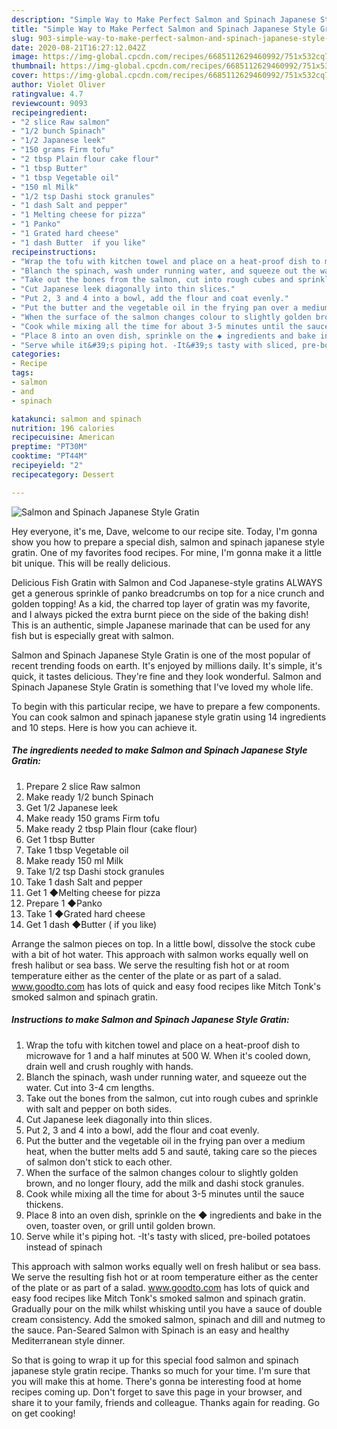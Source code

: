```yaml
---
description: "Simple Way to Make Perfect Salmon and Spinach Japanese Style Gratin"
title: "Simple Way to Make Perfect Salmon and Spinach Japanese Style Gratin"
slug: 903-simple-way-to-make-perfect-salmon-and-spinach-japanese-style-gratin
date: 2020-08-21T16:27:12.042Z
image: https://img-global.cpcdn.com/recipes/6685112629460992/751x532cq70/salmon-and-spinach-japanese-style-gratin-recipe-main-photo.jpg
thumbnail: https://img-global.cpcdn.com/recipes/6685112629460992/751x532cq70/salmon-and-spinach-japanese-style-gratin-recipe-main-photo.jpg
cover: https://img-global.cpcdn.com/recipes/6685112629460992/751x532cq70/salmon-and-spinach-japanese-style-gratin-recipe-main-photo.jpg
author: Violet Oliver
ratingvalue: 4.7
reviewcount: 9093
recipeingredient:
- "2 slice Raw salmon"
- "1/2 bunch Spinach"
- "1/2 Japanese leek"
- "150 grams Firm tofu"
- "2 tbsp Plain flour cake flour"
- "1 tbsp Butter"
- "1 tbsp Vegetable oil"
- "150 ml Milk"
- "1/2 tsp Dashi stock granules"
- "1 dash Salt and pepper"
- "1 Melting cheese for pizza"
- "1 Panko"
- "1 Grated hard cheese"
- "1 dash Butter  if you like"
recipeinstructions:
- "Wrap the tofu with kitchen towel and place on a heat-proof dish to microwave for 1 and a half minutes at 500 W. When it&#39;s cooled down, drain well and crush roughly with hands."
- "Blanch the spinach, wash under running water, and squeeze out the water. Cut into 3-4 cm lengths."
- "Take out the bones from the salmon, cut into rough cubes and sprinkle with salt and pepper on both sides."
- "Cut Japanese leek diagonally into thin slices."
- "Put 2, 3 and 4 into a bowl, add the flour and coat evenly."
- "Put the butter and the vegetable oil in the frying pan over a medium heat, when the butter melts add 5 and sauté, taking care so the pieces of salmon don&#39;t stick to each other."
- "When the surface of the salmon changes colour to slightly golden brown, and no longer floury, add the milk and dashi stock granules."
- "Cook while mixing all the time for about 3-5 minutes until the sauce thickens."
- "Place 8 into an oven dish, sprinkle on the ◆ ingredients and bake in the oven, toaster oven, or grill until golden brown."
- "Serve while it&#39;s piping hot. -It&#39;s tasty with sliced, pre-boiled potatoes instead of spinach"
categories:
- Recipe
tags:
- salmon
- and
- spinach

katakunci: salmon and spinach 
nutrition: 196 calories
recipecuisine: American
preptime: "PT30M"
cooktime: "PT44M"
recipeyield: "2"
recipecategory: Dessert

---
```



![Salmon and Spinach Japanese Style Gratin](https://img-global.cpcdn.com/recipes/6685112629460992/751x532cq70/salmon-and-spinach-japanese-style-gratin-recipe-main-photo.jpg)

Hey everyone, it's me, Dave, welcome to our recipe site. Today, I'm gonna show you how to prepare a special dish, salmon and spinach japanese style gratin. One of my favorites food recipes. For mine, I'm gonna make it a little bit unique. This will be really delicious.

Delicious Fish Gratin with Salmon and Cod Japanese-style gratins ALWAYS get a generous sprinkle of panko breadcrumbs on top for a nice crunch and golden topping! As a kid, the charred top layer of gratin was my favorite, and I always picked the extra burnt piece on the side of the baking dish! This is an authentic, simple Japanese marinade that can be used for any fish but is especially great with salmon.

Salmon and Spinach Japanese Style Gratin is one of the most popular of recent trending foods on earth. It's enjoyed by millions daily. It's simple, it's quick, it tastes delicious. They're fine and they look wonderful. Salmon and Spinach Japanese Style Gratin is something that I've loved my whole life.


To begin with this particular recipe, we have to prepare a few components. You can cook salmon and spinach japanese style gratin using 14 ingredients and 10 steps. Here is how you can achieve it.

<!--inarticleads1-->

##### The ingredients needed to make Salmon and Spinach Japanese Style Gratin:

1. Prepare 2 slice Raw salmon
1. Make ready 1/2 bunch Spinach
1. Get 1/2 Japanese leek
1. Make ready 150 grams Firm tofu
1. Make ready 2 tbsp Plain flour (cake flour)
1. Get 1 tbsp Butter
1. Take 1 tbsp Vegetable oil
1. Make ready 150 ml Milk
1. Take 1/2 tsp Dashi stock granules
1. Take 1 dash Salt and pepper
1. Get 1 ◆Melting cheese for pizza
1. Prepare 1 ◆Panko
1. Take 1 ◆Grated hard cheese
1. Get 1 dash ◆Butter ( if you like)


Arrange the salmon pieces on top. In a little bowl, dissolve the stock cube with a bit of hot water. This approach with salmon works equally well on fresh halibut or sea bass. We serve the resulting fish hot or at room temperature either as the center of the plate or as part of a salad. www.goodto.com has lots of quick and easy food recipes like Mitch Tonk&#39;s smoked salmon and spinach gratin. 

<!--inarticleads2-->

##### Instructions to make Salmon and Spinach Japanese Style Gratin:

1. Wrap the tofu with kitchen towel and place on a heat-proof dish to microwave for 1 and a half minutes at 500 W. When it&#39;s cooled down, drain well and crush roughly with hands.
1. Blanch the spinach, wash under running water, and squeeze out the water. Cut into 3-4 cm lengths.
1. Take out the bones from the salmon, cut into rough cubes and sprinkle with salt and pepper on both sides.
1. Cut Japanese leek diagonally into thin slices.
1. Put 2, 3 and 4 into a bowl, add the flour and coat evenly.
1. Put the butter and the vegetable oil in the frying pan over a medium heat, when the butter melts add 5 and sauté, taking care so the pieces of salmon don&#39;t stick to each other.
1. When the surface of the salmon changes colour to slightly golden brown, and no longer floury, add the milk and dashi stock granules.
1. Cook while mixing all the time for about 3-5 minutes until the sauce thickens.
1. Place 8 into an oven dish, sprinkle on the ◆ ingredients and bake in the oven, toaster oven, or grill until golden brown.
1. Serve while it&#39;s piping hot. -It&#39;s tasty with sliced, pre-boiled potatoes instead of spinach


This approach with salmon works equally well on fresh halibut or sea bass. We serve the resulting fish hot or at room temperature either as the center of the plate or as part of a salad. www.goodto.com has lots of quick and easy food recipes like Mitch Tonk&#39;s smoked salmon and spinach gratin. Gradually pour on the milk whilst whisking until you have a sauce of double cream consistency. Add the smoked salmon, spinach and dill and nutmeg to the sauce. Pan-Seared Salmon with Spinach is an easy and healthy Mediterranean style dinner. 

So that is going to wrap it up for this special food salmon and spinach japanese style gratin recipe. Thanks so much for your time. I'm sure that you will make this at home. There's gonna be interesting food at home recipes coming up. Don't forget to save this page in your browser, and share it to your family, friends and colleague. Thanks again for reading. Go on get cooking!
